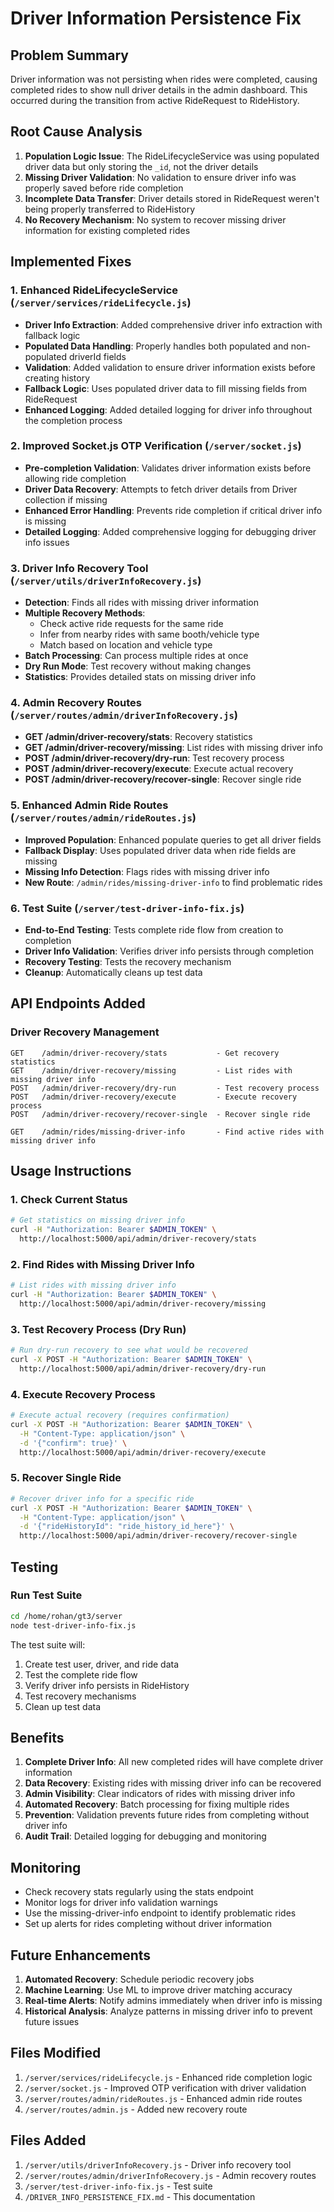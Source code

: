 # Driver Information Persistence Fix

## Problem Summary
Driver information was not persisting when rides were completed, causing completed rides to show null driver details in the admin dashboard. This occurred during the transition from active RideRequest to RideHistory.

## Root Cause Analysis
1. **Population Logic Issue**: The RideLifecycleService was using populated driver data but only storing the `_id`, not the driver details
2. **Missing Driver Validation**: No validation to ensure driver info was properly saved before ride completion
3. **Incomplete Data Transfer**: Driver details stored in RideRequest weren't being properly transferred to RideHistory
4. **No Recovery Mechanism**: No system to recover missing driver information for existing completed rides

## Implemented Fixes

### 1. Enhanced RideLifecycleService (`/server/services/rideLifecycle.js`)
- **Driver Info Extraction**: Added comprehensive driver info extraction with fallback logic
- **Populated Data Handling**: Properly handles both populated and non-populated driverId fields
- **Validation**: Added validation to ensure driver information exists before creating history
- **Fallback Logic**: Uses populated driver data to fill missing fields from RideRequest
- **Enhanced Logging**: Added detailed logging for driver info throughout the completion process

### 2. Improved Socket.js OTP Verification (`/server/socket.js`)
- **Pre-completion Validation**: Validates driver information exists before allowing ride completion
- **Driver Data Recovery**: Attempts to fetch driver details from Driver collection if missing
- **Enhanced Error Handling**: Prevents ride completion if critical driver info is missing
- **Detailed Logging**: Added comprehensive logging for debugging driver info issues

### 3. Driver Info Recovery Tool (`/server/utils/driverInfoRecovery.js`)
- **Detection**: Finds all rides with missing driver information
- **Multiple Recovery Methods**:
  - Check active ride requests for the same ride
  - Infer from nearby rides with same booth/vehicle type
  - Match based on location and vehicle type
- **Batch Processing**: Can process multiple rides at once
- **Dry Run Mode**: Test recovery without making changes
- **Statistics**: Provides detailed stats on missing driver info

### 4. Admin Recovery Routes (`/server/routes/admin/driverInfoRecovery.js`)
- **GET /admin/driver-recovery/stats**: Recovery statistics
- **GET /admin/driver-recovery/missing**: List rides with missing driver info
- **POST /admin/driver-recovery/dry-run**: Test recovery process
- **POST /admin/driver-recovery/execute**: Execute actual recovery
- **POST /admin/driver-recovery/recover-single**: Recover single ride

### 5. Enhanced Admin Ride Routes (`/server/routes/admin/rideRoutes.js`)
- **Improved Population**: Enhanced populate queries to get all driver fields
- **Fallback Display**: Uses populated driver data when ride fields are missing
- **Missing Info Detection**: Flags rides with missing driver info
- **New Route**: `/admin/rides/missing-driver-info` to find problematic rides

### 6. Test Suite (`/server/test-driver-info-fix.js`)
- **End-to-End Testing**: Tests complete ride flow from creation to completion
- **Driver Info Validation**: Verifies driver info persists through completion
- **Recovery Testing**: Tests the recovery mechanism
- **Cleanup**: Automatically cleans up test data

## API Endpoints Added

### Driver Recovery Management
```
GET    /admin/driver-recovery/stats           - Get recovery statistics
GET    /admin/driver-recovery/missing         - List rides with missing driver info
POST   /admin/driver-recovery/dry-run         - Test recovery process
POST   /admin/driver-recovery/execute         - Execute recovery process
POST   /admin/driver-recovery/recover-single  - Recover single ride

GET    /admin/rides/missing-driver-info       - Find active rides with missing driver info
```

## Usage Instructions

### 1. Check Current Status
```bash
# Get statistics on missing driver info
curl -H "Authorization: Bearer $ADMIN_TOKEN" \
  http://localhost:5000/api/admin/driver-recovery/stats
```

### 2. Find Rides with Missing Driver Info
```bash
# List rides with missing driver info
curl -H "Authorization: Bearer $ADMIN_TOKEN" \
  http://localhost:5000/api/admin/driver-recovery/missing
```

### 3. Test Recovery Process (Dry Run)
```bash
# Run dry-run recovery to see what would be recovered
curl -X POST -H "Authorization: Bearer $ADMIN_TOKEN" \
  http://localhost:5000/api/admin/driver-recovery/dry-run
```

### 4. Execute Recovery Process
```bash
# Execute actual recovery (requires confirmation)
curl -X POST -H "Authorization: Bearer $ADMIN_TOKEN" \
  -H "Content-Type: application/json" \
  -d '{"confirm": true}' \
  http://localhost:5000/api/admin/driver-recovery/execute
```

### 5. Recover Single Ride
```bash
# Recover driver info for a specific ride
curl -X POST -H "Authorization: Bearer $ADMIN_TOKEN" \
  -H "Content-Type: application/json" \
  -d '{"rideHistoryId": "ride_history_id_here"}' \
  http://localhost:5000/api/admin/driver-recovery/recover-single
```

## Testing

### Run Test Suite
```bash
cd /home/rohan/gt3/server
node test-driver-info-fix.js
```

The test suite will:
1. Create test user, driver, and ride data
2. Test the complete ride flow
3. Verify driver info persists in RideHistory
4. Test recovery mechanisms
5. Clean up test data

## Benefits

1. **Complete Driver Info**: All new completed rides will have complete driver information
2. **Data Recovery**: Existing rides with missing driver info can be recovered
3. **Admin Visibility**: Clear indicators of rides with missing driver info
4. **Automated Recovery**: Batch processing for fixing multiple rides
5. **Prevention**: Validation prevents future rides from completing without driver info
6. **Audit Trail**: Detailed logging for debugging and monitoring

## Monitoring

- Check recovery stats regularly using the stats endpoint
- Monitor logs for driver info validation warnings
- Use the missing-driver-info endpoint to identify problematic rides
- Set up alerts for rides completing without driver information

## Future Enhancements

1. **Automated Recovery**: Schedule periodic recovery jobs
2. **Machine Learning**: Use ML to improve driver matching accuracy
3. **Real-time Alerts**: Notify admins immediately when driver info is missing
4. **Historical Analysis**: Analyze patterns in missing driver info to prevent future issues

## Files Modified

1. `/server/services/rideLifecycle.js` - Enhanced ride completion logic
2. `/server/socket.js` - Improved OTP verification with driver validation
3. `/server/routes/admin/rideRoutes.js` - Enhanced admin ride routes
4. `/server/routes/admin.js` - Added new recovery route

## Files Added

1. `/server/utils/driverInfoRecovery.js` - Driver info recovery tool
2. `/server/routes/admin/driverInfoRecovery.js` - Admin recovery routes
3. `/server/test-driver-info-fix.js` - Test suite
4. `/DRIVER_INFO_PERSISTENCE_FIX.md` - This documentation